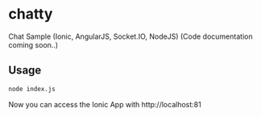 # chatty
Chat Sample (Ionic, AngularJS, Socket.IO, NodeJS)
(Code documentation coming soon..)
## Usage
```bash
node index.js
```

Now you can access the Ionic App with http://localhost:81

